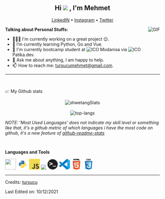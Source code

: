 <h2 align="center">Hi <img src="https://media.giphy.com/media/hvRJCLFzcasrR4ia7z/giphy.gif" width="25px"> , I'm Mehmet</h2>
<p align="center">
  <a href="https://www.linkedin.com/in/mehmettursucu/">LinkedIN</a> •
  <a href="https://www.instagram.com/mehmetturshucu/">Instagram</a> •
  <a href="https://twitter.com/mehmetturshucu">Twitter</a>
</p>


<img align="right" height="150rem" alt="GIF" src="https://media0.giphy.com/media/A06UFEx8jxEwU/giphy.gif" />

**Talking about Personal Stuffs:**

- 👨🏽‍💻  I'm currently working on a great project :wink:.
- 🌱  I’m currently learning Python, Go and Vue. 
- 🌱  I'm currently bootcamp student at <img alt="ICO" src="https://www.modanisa.com/favicon.ico" /> Modanisa via <img height="16px" width="16px" alt="ICO" src="https://uploads-ssl.webflow.com/6097e0eca1e87557da031fef/6098ffdb9ffcbd85626323d0_favicon-32x32.png" /> Patika.dev.
- 💬  Ask me about anything, I am happy to help.
- 📫  How to reach me: tursucumehmet@gmail.com.

***

 <br>

📈 My Github stats <br />
<p align="center">
  <img src="https://github-readme-stats.vercel.app/api?username=tursucu&theme=dark&show_icons=true" alt="shwetangStats" />  
  <br />
  <br />
  <img src="https://github-readme-stats.vercel.app/api/top-langs/?username=tursucu&layout=compact&theme=dark" alt="top-langs" />
</p>

*NOTE: 'Most Used Languages' does not indicate my skill level or something like that, it's a github metric of which languages i have the most code on github, it's a new feature of [github-readme-stats](https://github.com/anuraghazra/github-readme-stats)*

<br>

**Languages and Tools**

<code><img height="35rem" width="35rem" src="https://go.dev/images/go-logo-blue.svg"></code>
<code><img height="35rem" src="https://raw.githubusercontent.com/github/explore/80688e429a7d4ef2fca1e82350fe8e3517d3494d/topics/python/python.png"></code>
<code><img height="35rem" src="https://raw.githubusercontent.com/github/explore/80688e429a7d4ef2fca1e82350fe8e3517d3494d/topics/javascript/javascript.png"></code>
<code><img height="35rem" src="https://cdn3.iconfinder.com/data/icons/social-media-2169/24/social_media_social_media_logo_git-256.png"></code>
<code><img height="35rem" src="https://raw.githubusercontent.com/github/explore/80688e429a7d4ef2fca1e82350fe8e3517d3494d/topics/terminal/terminal.png"></code>
<code><img alt="Visual Studio Code" height="35rem" src="https://raw.githubusercontent.com/github/explore/80688e429a7d4ef2fca1e82350fe8e3517d3494d/topics/visual-studio-code/visual-studio-code.png" /></code>
<code><img alt="HTML5" height="35rem" src="https://raw.githubusercontent.com/github/explore/80688e429a7d4ef2fca1e82350fe8e3517d3494d/topics/html/html.png" /></code>
<code><img alt="CSS3" height="35rem" src="https://raw.githubusercontent.com/github/explore/80688e429a7d4ef2fca1e82350fe8e3517d3494d/topics/css/css.png" /></code>

-----
Credits: [tursucu](https://github.com/tursucu)

Last Edited on: 10/12/2021
